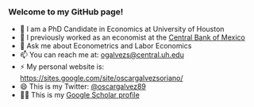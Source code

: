 ### Welcome to my GitHub page!
- 🌱 I am a PhD Candidate in Economics at University of Houston
- 🔭 I previously worked as an economist at the [Central Bank of Mexico](https://www.banxico.org.mx/indexen.html)
- 💬 Ask me about Econometrics and Labor Economics
- 📫 You can reach me at: ogalvezs@central.uh.edu
- ⚡ My personal website is: https://sites.google.com/site/oscargalvezsoriano/
- 😄 This is my Twitter: [@oscargalvez89](https://twitter.com/oscargalvez89)
- 👨‍🎓 This is my [Google Scholar profile](https://scholar.google.com/citations?hl=en&user=dF4ZI4MAAAAJ)
<!--
**galvez-soriano/galvez-soriano** is a ✨ _special_ ✨ repository because its `README.md` (this file) appears on your GitHub profile.

Here are some ideas to get you started:

- 🔭 I’m currently working on ...
- 🌱 I’m currently learning ...
- 👯 I’m looking to collaborate on ...
- 🤔 I’m looking for help with ...
- 💬 Ask me about ...
- 📫 How to reach me: ...
- 😄 Pronouns: ...
- ⚡ Fun fact: ...
-->
